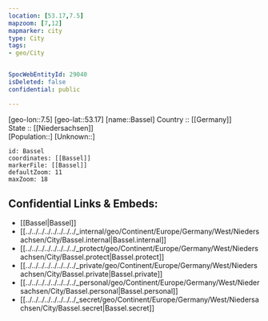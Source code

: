 ```yaml
---
location: [53.17,7.5] 
mapzoom: [7,12] 
mapmarker: city 
type: City
tags:
- geo/City


SpocWebEntityId: 29040
isDeleted: false
confidential: public

---
```

[geo-lon::7.5] 
[geo-lat::53.17] 
[name::Bassel] 
Country :: [[Germany]]  
State :: [[Niedersachsen]]  
[Population::] 
[Unknown::] 


```leaflet
id: Bassel
coordinates: [[Bassel]] 
markerFile: [[Bassel]] 
defaultZoom: 11 
maxZoom: 18
```


## Confidential Links & Embeds: 
- [[Bassel|Bassel]]  
- [[../../../../../../../../_internal/geo/Continent/Europe/Germany/West/Niedersachsen/City/Bassel.internal|Bassel.internal]] 
- [[../../../../../../../../_protect/geo/Continent/Europe/Germany/West/Niedersachsen/City/Bassel.protect|Bassel.protect]] 
- [[../../../../../../../../_private/geo/Continent/Europe/Germany/West/Niedersachsen/City/Bassel.private|Bassel.private]] 
- [[../../../../../../../../_personal/geo/Continent/Europe/Germany/West/Niedersachsen/City/Bassel.personal|Bassel.personal]] 
- [[../../../../../../../../_secret/geo/Continent/Europe/Germany/West/Niedersachsen/City/Bassel.secret|Bassel.secret]] 

